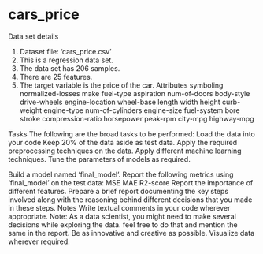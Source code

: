 # cars_price

Data set details
1. Dataset file: ‘cars_price.csv’
2. This is a regression data set.
2. The data set has 206 samples.
3. There are 25 features.
4. The target variable is the price of the car.
Attributes
symboling
normalized-losses
make
fuel-type
aspiration
num-of-doors
body-style
drive-wheels
engine-location
wheel-base
length
width
height
curb-weight
engine-type
num-of-cylinders
engine-size
fuel-system
bore
stroke
compression-ratio
horsepower
peak-rpm
city-mpg
highway-mpg

Tasks
The following are the broad tasks to be performed:
Load the data into your code
Keep 20% of the data aside as test data.
Apply the required preprocessing techniques on the data.
Apply different machine learning techniques.
Tune the parameters of models as required.

Build a model named ‘final_model’.
Report the following metrics using ‘final_model’ on the test data:
MSE
MAE
R2-score
Report the importance of different features.
Prepare a brief report documenting the key steps involved along with the reasoning
behind different decisions that you made in these steps.
Notes
Write textual comments in your code wherever appropriate.
Note: As a data scientist, you might need to make several decisions while exploring the data.
feel free to do that and mention the same in the report.
Be as innovative and creative as possible. Visualize data wherever required.
